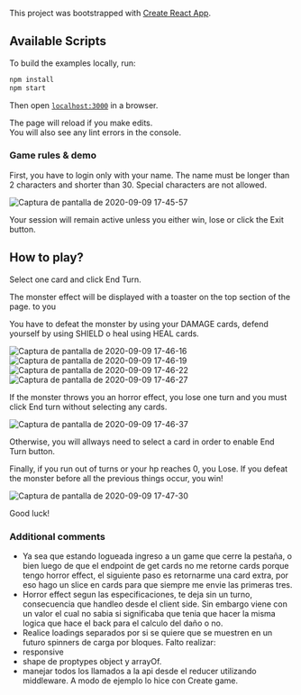 This project was bootstrapped with [Create React App](https://github.com/facebook/create-react-app).

## Available Scripts

To build the examples locally, run:

```bash
npm install
npm start
```

Then open [`localhost:3000`](http://localhost:3000) in a browser.

The page will reload if you make edits.<br />
You will also see any lint errors in the console.


### Game rules & demo

First, you have to login only with your name. The name must be longer than 2 characters and shorter than 30. Special characters are not allowed.

![Captura de pantalla de 2020-09-09 17-45-57](https://user-images.githubusercontent.com/43348411/92654577-66c73880-f2c6-11ea-97b4-86f46e1a6697.png)

Your session will remain active unless you either win, lose or click the Exit button.

## How to play?

Select one card and click End Turn.

The monster effect will be displayed with a toaster on the top section of the page.  to you 

You have to defeat the monster by using your DAMAGE cards, defend yourself by using SHIELD o heal using HEAL cards.

![Captura de pantalla de 2020-09-09 17-46-16](https://user-images.githubusercontent.com/43348411/92654822-cc1b2980-f2c6-11ea-91ac-fa58a7ba2662.png)
![Captura de pantalla de 2020-09-09 17-46-19](https://user-images.githubusercontent.com/43348411/92654832-cfaeb080-f2c6-11ea-9e71-5efcd30baaae.png)
![Captura de pantalla de 2020-09-09 17-46-22](https://user-images.githubusercontent.com/43348411/92654844-d3dace00-f2c6-11ea-88a3-fc97681c8d95.png)
![Captura de pantalla de 2020-09-09 17-46-27](https://user-images.githubusercontent.com/43348411/92654943-f967d780-f2c6-11ea-9989-0e2e04f23e12.png)


If the monster throws you an horror effect, you lose one turn and you must click End turn without selecting any cards.

![Captura de pantalla de 2020-09-09 17-46-37](https://user-images.githubusercontent.com/43348411/92654961-ff5db880-f2c6-11ea-9b2a-0376c313586a.png)

Otherwise, you will allways need to select a card in order to enable End Turn button.

Finally, if you run out of turns or your hp reaches 0, you Lose. If you defeat the monster before all the previous things occur, you win!

![Captura de pantalla de 2020-09-09 17-47-30](https://user-images.githubusercontent.com/43348411/92654969-0258a900-f2c7-11ea-96c2-6e4ea1cf0e7b.png)

Good luck!

### Additional comments

- Ya sea que estando logueada ingreso a un game que cerre la pestaña, o bien luego de que el endpoint de get cards no me retorne cards porque tengo horror effect, el siguiente paso es retornarme una card extra, por eso hago un slice en cards para que siempre me envie las primeras tres. 
- Horror effect segun las especificaciones, te deja sin un turno, consecuencia que handleo desde el client side. 
  Sin embargo viene con un valor el cual no sabia si significaba que tenia que hacer la misma logica que hace el back para el calculo del daño o no. 
- Realice loadings separados por si se quiere que se muestren en un futuro spinners de carga por bloques. 
Falto realizar:
- responsive
- shape de proptypes object y arrayOf. 
- manejar todos los llamados a la api desde el reducer utilizando middleware. A modo de ejemplo lo hice con Create game.

